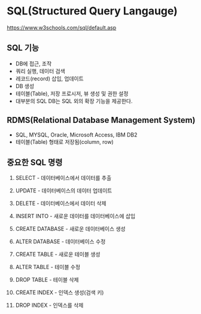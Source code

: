 # SQL(Structured Query Langauge)
https://www.w3schools.com/sql/default.asp

## SQL 기능
- DB에 접근, 조작
- 쿼리 실행, 데이터 검색
- 레코드(record) 삽입, 업데이트
- DB 생성
- 테이블(Table), 저장 프로시저, 뷰 생성 및 권한 설정
- 대부분의 SQL DB는 SQL 외의 확장 기능을 제공한다. 


## RDMS(Relational Database Management System)
- SQL, MYSQL, Oracle, Microsoft Access, IBM DB2
- 테이블(Table) 형태로 저장됨(column, row)

## 중요한 SQL 명령
1. SELECT - 데이터베이스에서 데이터를 추출
2. UPDATE - 데이터베이스의 데이터 업데이트
3. DELETE - 데이터베이스에서 데이터 삭제

4. INSERT INTO - 새로운 데이터를 데이터베이스에 삽입
5. CREATE DATABASE - 새로운 데이터베이스 생성
6. ALTER DATABASE - 데이터베이스 수정

7. CREATE TABLE - 새로운 테이블 생성
8. ALTER TABLE - 테이블 수정
9. DROP TABLE - 테이블 삭제

10. CREATE INDEX - 인덱스 생성(검색 키)
11. DROP INDEX - 인덱스를 삭제
